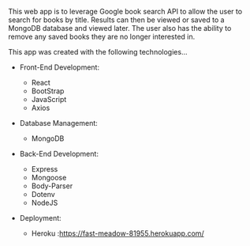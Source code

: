 
This web app is to leverage Google book search API to allow the user to search for books by title. Results can then be viewed or saved to a MongoDB database and viewed later.  The user also has the ability to remove any saved books they are no longer interested in.

This app was created with the following technologies...
  
  * Front-End Development:
    * React
    * BootStrap
    * JavaScript
    * Axios
  
  * Database Management:
    * MongoDB

  * Back-End Development:
    * Express
    * Mongoose
    * Body-Parser
    * Dotenv
    * NodeJS
  
  * Deployment:
    * Heroku :https://fast-meadow-81955.herokuapp.com/

